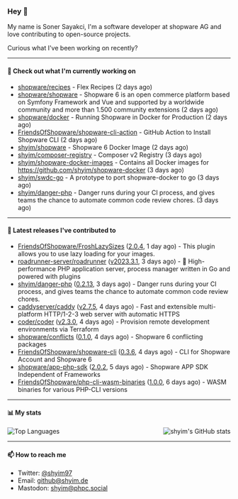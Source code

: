 ### Hey 👋

My name is Soner Sayakci, I'm a software developer at shopware AG and love contributing to open-source projects.

Curious what I've been working on recently?

---

#### 👷 Check out what I'm currently working on

- [shopware/recipes](https://github.com/shopware/recipes) - Flex Recipes (2 days ago)
- [shopware/shopware](https://github.com/shopware/shopware) - Shopware 6 is an open commerce platform based on Symfony Framework and Vue and supported by a worldwide community and more than 1.500 community extensions (2 days ago)
- [shopware/docker](https://github.com/shopware/docker) - Running Shopware in Docker for Production (2 days ago)
- [FriendsOfShopware/shopware-cli-action](https://github.com/FriendsOfShopware/shopware-cli-action) - GitHub Action to Install Shopware CLI (2 days ago)
- [shyim/shopware](https://github.com/shyim/shopware) - Shopware 6 Docker Image (2 days ago)
- [shyim/composer-registry](https://github.com/shyim/composer-registry) - Composer v2 Registry (3 days ago)
- [shyim/shopware-docker-images](https://github.com/shyim/shopware-docker-images) - Contains all Docker images for https://github.com/shyim/shopware-docker (3 days ago)
- [shyim/swdc-go](https://github.com/shyim/swdc-go) - A prototype to port shopware-docker to go (3 days ago)
- [shyim/danger-php](https://github.com/shyim/danger-php) - Danger runs during your CI process, and gives teams the chance to automate common code review chores. (3 days ago)

---

#### 🔭 Latest releases I've contributed to

- [FriendsOfShopware/FroshLazySizes](https://github.com/FriendsOfShopware/FroshLazySizes) ([2.0.4](https://github.com/FriendsOfShopware/FroshLazySizes/releases/tag/2.0.4), 1 day ago) - This plugin allows you to use lazy loading for your images.
- [roadrunner-server/roadrunner](https://github.com/roadrunner-server/roadrunner) ([v2023.3.1](https://github.com/roadrunner-server/roadrunner/releases/tag/v2023.3.1), 3 days ago) - 🤯 High-performance PHP application server, process manager written in Go and powered with plugins
- [shyim/danger-php](https://github.com/shyim/danger-php) ([0.2.13](https://github.com/shyim/danger-php/releases/tag/0.2.13), 3 days ago) - Danger runs during your CI process, and gives teams the chance to automate common code review chores.
- [caddyserver/caddy](https://github.com/caddyserver/caddy) ([v2.7.5](https://github.com/caddyserver/caddy/releases/tag/v2.7.5), 4 days ago) - Fast and extensible multi-platform HTTP/1-2-3 web server with automatic HTTPS
- [coder/coder](https://github.com/coder/coder) ([v2.3.0](https://github.com/coder/coder/releases/tag/v2.3.0), 4 days ago) - Provision remote development environments via Terraform
- [shopware/conflicts](https://github.com/shopware/conflicts) ([0.1.0](https://github.com/shopware/conflicts/releases/tag/0.1.0), 4 days ago) - Shopware 6 conflicting packages
- [FriendsOfShopware/shopware-cli](https://github.com/FriendsOfShopware/shopware-cli) ([0.3.6](https://github.com/FriendsOfShopware/shopware-cli/releases/tag/0.3.6), 4 days ago) - CLI for Shopware Account and Shopware 6
- [shopware/app-php-sdk](https://github.com/shopware/app-php-sdk) ([2.0.2](https://github.com/shopware/app-php-sdk/releases/tag/2.0.2), 5 days ago) - Shopware APP SDK Independent of Frameworks
- [FriendsOfShopware/php-cli-wasm-binaries](https://github.com/FriendsOfShopware/php-cli-wasm-binaries) ([1.0.0](https://github.com/FriendsOfShopware/php-cli-wasm-binaries/releases/tag/1.0.0), 6 days ago) - WASM binaries for various PHP-CLI versions

---

#### 📊 My stats

<img align="right" alt="shyim's GitHub stats" src="https://github-readme-stats.vercel.app/api?username=shyim&count_private=1&show_icons=true&" />

![Top Languages](https://github-readme-stats.vercel.app/api/top-langs/?username=shyim)

---

#### 📫 How to reach me

- Twitter: [@shyim97](https://twitter.com/shyim97)
- Email: [github@shyim.de](mailto://github@shyim.de)
- Mastodon: <a rel="me" href="https://phpc.social/@shyim">shyim@phpc.social</a>
